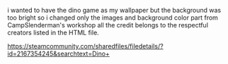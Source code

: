 i wanted to have the dino game as my wallpaper but the background was too bright so i changed only the images and background color part from CampSlenderman's workshop
all the credit belongs to the respectful creators listed in the HTML file.


https://steamcommunity.com/sharedfiles/filedetails/?id=2167354245&searchtext=Dino+
